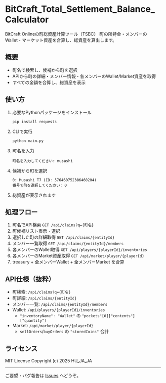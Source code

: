 # BitCraft_Total_Settlement_Balance_Calculator

BitCraft Onlineの町総資産計算ツール（TSBC）
町の所持金・メンバーのWallet・マーケット資産を合算し、総資産を算出します。

## 概要

- 町名で検索し、候補から町を選択
- APIから町の詳細・メンバー情報・各メンバーのWallet/Market資産を取得
- すべての金額を合算し、総資産を表示

## 使い方

1. 必要なPythonパッケージをインストール
   ```
   pip install requests
   ```
2. CLIで実行
   ```
   python main.py
   ```
3. 町名を入力
   ```
   町名を入力してください: musashi
   ```
4. 候補から町を選択
   ```
   0: Musashi T7 (ID: 576460752386460204)
   番号で町を選択してください: 0
   ```
5. 総資産が表示されます

## 処理フロー

1. 町名でAPI検索
   `GET /api/claims?q={町名}`
2. 町候補リスト表示・選択
3. 選択した町の詳細取得
   `GET /api/claims/{entityId}`
4. メンバー一覧取得
   `GET /api/claims/{entityId}/members`
5. 各メンバーのWallet取得
   `GET /api/players/{playerId}/inventories`
6. 各メンバーのMarket資産取得
   `GET /api/market/player/{playerId}`
7. treasury + 全メンバーWallet + 全メンバーMarket を合算

## API仕様（抜粋）

- 町検索: `/api/claims?q={町名}`
- 町詳細: `/api/claims/{entityId}`
- メンバー一覧: `/api/claims/{entityId}/members`
- Wallet: `/api/players/{playerId}/inventories`
  - `"inventoryName": "Wallet"` の `"pockets"[0]["contents"]["quantity"]`
- Market: `/api/market/player/{playerId}`
  - `sellOrders`/`buyOrders` の `"storedCoins"` 合計

## ライセンス

MIT License
Copyright (c) 2025 HU_JA_JA

---

ご要望・バグ報告は [Issues](https://github.com/your-repo/issues) へどうぞ。
